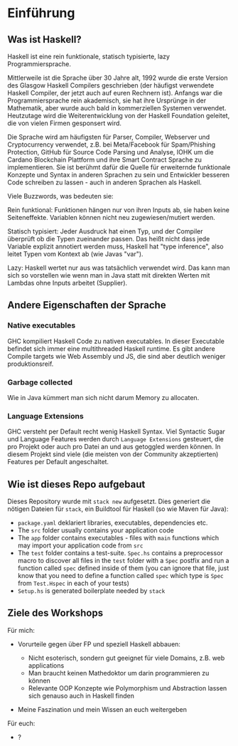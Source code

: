# Einführung

## Was ist Haskell?

Haskell ist eine rein funktionale, statisch typisierte, lazy Programmiersprache.

Mittlerweile ist die Sprache über 30 Jahre alt, 1992 wurde die erste Version des Glasgow Haskell Compilers geschrieben
(der häufigst verwendete Haskell Compiler, der jetzt auch auf euren Rechnern ist).
Anfangs war die Programmiersprache rein akademisch, sie hat ihre Ursprünge in der Mathematik, aber wurde auch bald in kommerziellen Systemen verwendet.
Heutzutage wird die Weiterentwicklung von der Haskell Foundation geleitet, die von vielen Firmen gesponsert wird.

Die Sprache wird am häufigsten für Parser, Compiler, Webserver und Cryptocurrency verwendet, z.B. bei Meta/Facebook für Spam/Phishing Protection, GitHub für Source Code Parsing und Analyse, IOHK um die Cardano Blockchain Plattform und ihre Smart Contract Sprache zu implementieren. Sie ist berühmt dafür die Quelle für erweiternde funktionale Konzepte und Syntax in anderen Sprachen zu sein und Entwickler besseren Code schreiben zu lassen - auch in anderen Sprachen als Haskell.

Viele Buzzwords, was bedeuten sie:

Rein funktional: Funktionen hängen nur von ihren Inputs ab, sie haben keine Seiteneffekte. Variablen können nicht neu zugewiesen/mutiert werden.

Statisch typisiert: Jeder Ausdruck hat einen Typ, und der Compiler überprüft ob die Typen zueinander passen.
Das heißt nicht dass jede Variable explizit annotiert werden muss, Haskell hat "type inference", also leitet Typen vom Kontext ab (wie Javas "var").

Lazy: Haskell wertet nur aus was tatsächlich verwendet wird. Das kann man sich so vorstellen wie wenn man in Java statt mit direkten Werten mit Lambdas ohne Inputs arbeitet (Supplier<T>).

## Andere Eigenschaften der Sprache

### Native executables
GHC kompiliert Haskell Code zu nativen executables. In dieser Executable befindet sich immer eine multithreaded Haskell runtime. Es gibt andere Compile targets wie Web Assembly und JS, die sind aber deutlich weniger produktionsreif.

### Garbage collected
Wie in Java kümmert man sich nicht darum Memory zu allocaten.

### Language Extensions
GHC versteht per Default recht wenig Haskell Syntax. Viel Syntactic Sugar und Language Features werden durch `Language Extensions` gesteuert, die pro Projekt oder auch pro Datei an und aus getoggled werden können.
In diesem Projekt sind viele (die meisten von der Community akzeptierten) Features per Default angeschaltet.


## Wie ist dieses Repo aufgebaut

Dieses Repository wurde mit `stack new` aufgesetzt.
Dies generiert die nötigen Dateien für `stack`, ein Buildtool für Haskell (so wie Maven für Java):

- `package.yaml` deklariert libraries, executables, dependencies etc.
- The `src` folder usually contains your application code
- The `app` folder contains executables - files with `main` functions which may import your application code from `src`
- The `test` folder contains a test-suite. `Spec.hs` contains a preprocessor macro to discover all files in the `test` folder with a `Spec` postfix and run a function called `spec` defined inside of them (you can ignore that file, just know that you need to define a function called `spec` which type is `Spec` from `Test.Hspec` in each of your tests)
- `Setup.hs` is generated boilerplate needed by `stack` 


## Ziele des Workshops

Für mich:
- Vorurteile gegen über FP und speziell Haskell abbauen:
  - Nicht esoterisch, sondern gut geeignet für viele Domains, z.B. web applications
  - Man braucht keinen Mathedoktor um darin programmieren zu können
  - Relevante OOP Konzepte wie Polymorphism und Abstraction lassen sich genauso auch in Haskell finden

- Meine Faszination und mein Wissen an euch weitergeben

Für euch:
- ?
